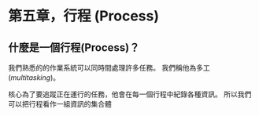 # 第五章，行程 (Process)

## 什麼是一個行程(Process)？

我們熟悉的的作業系統可以同時間處理許多任務。 我們稱他為多工(_multitasking_)。

核心為了要追蹤正在運行的任務，他會在每一個行程中紀錄各種資訊。 所以我們可以把行程看作一組資訊的集合體
